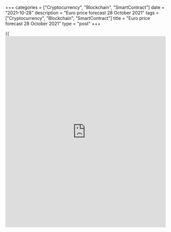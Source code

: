 +++
categories = ["Cryptocurrency", "Blockchain", "SmartContract"]
date = "2021-10-28"
description = "Euro price forecast 28 October 2021"
tags = ["Cryptocurrency", "Blockchain", "SmartContract"]
title = "Euro price forecast 28 October 2021"
type = "post"
+++

{{<iframe id="large-banner" src="https://www.bounty.group/#slide=10.0" width="100%" height="600" scrolling="no" style="border: 0px solid rgb(216, 221, 230); border-radius: 3px;">}}

2021-10-28

2021-10-28

Which party is euro to choose? Forecast as of 28.10.2021Dmitri Demidenko

October marked a split among the members of central banks. Some
lawmakers adhere to the mantra about the temporary nature of inflation,
others consider high prices to be a longer-term factor. Which party does
the ECB belong to? How will this affect [EURUSD][1]? Let us discuss the
Forex outlook and make up a trading plan.

## Fundamental euro forecast for today

For the first time in a long time, foreign exchange rates depend on
interest rates as central banks begin to signal monetary [policy](https://www.fintechee.com/policy/)
normalization. At the same time, the split in the central bankers'
opinions is well traced. Some officials ignore the acceleration of
inflation; others express concerns about the permanent nature of high
prices. The decision of the Bank of Canada to quit the QE has supported
not only the Canadian dollar but also the New Zealand dollar and the
pound. While lower forecasts of the Bank of Japan for inflation and GDP
press down not only the yen but also the euro.

Instead of cutting QE purchases from CA $2 billion to CA $1 billion a
week, the Bank of Canada has said that it no longer needs QE as the
economy approaches a full recovery. Moreover, the overnight rate is
likely to be raised earlier than expected. Hawkish and important is the
BoC's announcement that the main drivers of price increases, like energy
and supply chain bottlenecks, now appear more resilient than previously
expected. The Bank of England and the Reserve Bank of New Zealand share
a similar viewpoint, so the strengthening of the NZD and GBP following
the Canadian dollar looks logical.

The opposite ideas are expressed by the ECB and the Bank of Japan. The
latter lowered its inflation forecast for 2021 from 0.6% to 0%. It
expects the inflation rate to reach only half of its 2% target in 2023,
which suggests that the BoJ will maintain its ultra-easy monetary [policy](https://www.fintechee.com/policy/)
for years to come. Will the ECB follow its path? Or are the signals
given by money markets reasonable?

The rise in the euro-area inflationary expectations is as fast as in the
USA. The euro-area consumer prices break through 13-year highs, giving
[investor](https://www.fintechee.com/tutorial-for-forex-trading/investor-mode/)s a reason to expect the interest rate hike in late 2022.
According to market expectations, the ECB rate could rise from -0.5% to
0% by the end of 2023.

### Dynamics of inflationary expectations in euro area and USA

 _Source_ _: Nordea Markets_

A change in the [investor](https://www.fintechee.com/tutorial-for-forex-trading/investor-mode/)s' expectations results in tightening financial
conditions, leading to the ECB's verbal interventions. However,
[investor](https://www.fintechee.com/tutorial-for-forex-trading/investor-mode/)s ignored the claim of the ECB chief economist that markets
misinterpret the central bank's [policy](https://www.fintechee.com/policy/) guidance. Will Christine Lagarde
dissuade markets? This question turns a seemingly uninteresting ECB
meeting into a very exciting one.

### Weekly [EURUSD][1] trading plan

I suppose the ECB can discourage the sellers of the euro area bonds and
the euro buyers by lowering inflation forecasts for 2022-2023 or by
declaring that it is not going to raise rates earlier than 2024.
Otherwise, verbal interventions alone won't set the [EURUSD][1] bulls
back, as Lagarde's dovish comments have been prices in the main currency
pair. Therefore, one could consider buying the euro versus the US dollar
on the breakout of the resistance at 1.1625. If the price fails to break
out the resistance or goes below the support at 1.1585, it will be
relevant to sell the pair.



## Price chart of EURUSD in real time mode

The content of this article reflects the author’s opinion and does not
necessarily reflect the official position of LiteForex. The material
published on this page is provided for informational purposes only and
should not be considered as the provision of investment advice for the
purposes of Directive 2004/39/EC.

Rate this article:

{{value}}

( {{count}} {{title}} )

   1. my.liteforex.com/trading/chart?symbol=EURUSD&returnUrl=true